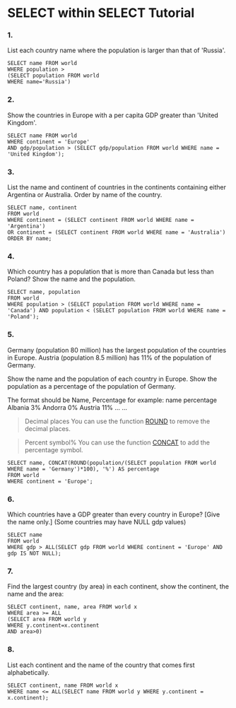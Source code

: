 # SELECT within SELECT Tutorial

### 1. 
List each country name where the population is larger than that of 'Russia'.
```
SELECT name FROM world
WHERE population >
(SELECT population FROM world
WHERE name='Russia')
```

### 2.
Show the countries in Europe with a per capita GDP greater than 'United Kingdom'.
```
SELECT name FROM world
WHERE continent = 'Europe'
AND gdp/population > (SELECT gdp/population FROM world WHERE name = 'United Kingdom');
```

### 3.
List the name and continent of countries in the continents containing either Argentina or Australia. Order by name of the country.
```
SELECT name, continent
FROM world
WHERE continent = (SELECT continent FROM world WHERE name = 'Argentina')
OR continent = (SELECT continent FROM world WHERE name = 'Australia')
ORDER BY name;
```

### 4.
Which country has a population that is more than Canada but less than Poland? Show the name and the population.
```
SELECT name, population
FROM world
WHERE population > (SELECT population FROM world WHERE name = 'Canada') AND population < (SELECT population FROM world WHERE name = 'Poland');
```

### 5.
Germany (population 80 million) has the largest population of the countries in Europe. Austria (population 8.5 million) has 11% of the population of Germany.

Show the name and the population of each country in Europe. Show the population as a percentage of the population of Germany.

The format should be Name, Percentage for example:
name    percentage
Albania    3%
Andorra    0%
Austria    11%
...    ...

> Decimal places
> You can use the function [ROUND](https://sqlzoo.net/wiki/ROUND) to remove the decimal places.

> Percent symbol%
> You can use the function [CONCAT](https://sqlzoo.net/wiki/CONCAT) to add the percentage symbol.

```
SELECT name, CONCAT(ROUND(population/(SELECT population FROM world WHERE name = 'Germany')*100), '%') AS percentage
FROM world
WHERE continent = 'Europe';
```

### 6.
Which countries have a GDP greater than every country in Europe? [Give the name only.] (Some countries may have NULL gdp values)

```
SELECT name
FROM world
WHERE gdp > ALL(SELECT gdp FROM world WHERE continent = 'Europe' AND gdp IS NOT NULL);
```

### 7.
Find the largest country (by area) in each continent, show the continent, the name and the area:

```
SELECT continent, name, area FROM world x
WHERE area >= ALL
(SELECT area FROM world y
WHERE y.continent=x.continent
AND area>0)
```

### 8.
List each continent and the name of the country that comes first alphabetically.

```
SELECT continent, name FROM world x
WHERE name <= ALL(SELECT name FROM world y WHERE y.continent = x.continent);
```

